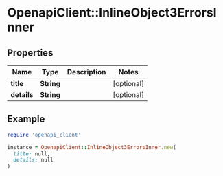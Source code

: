 # OpenapiClient::InlineObject3ErrorsInner

## Properties

| Name | Type | Description | Notes |
| ---- | ---- | ----------- | ----- |
| **title** | **String** |  | [optional] |
| **details** | **String** |  | [optional] |

## Example

```ruby
require 'openapi_client'

instance = OpenapiClient::InlineObject3ErrorsInner.new(
  title: null,
  details: null
)
```

